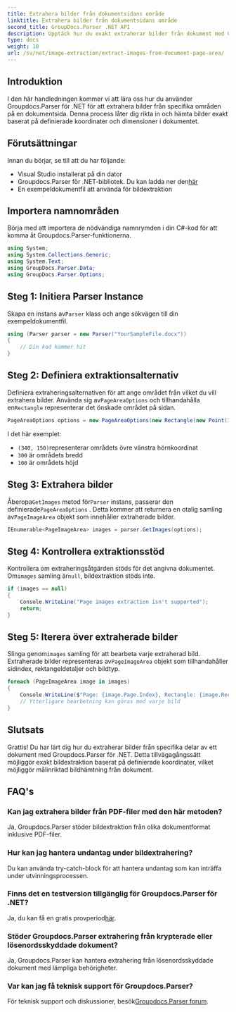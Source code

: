 ```yaml
---
title: Extrahera bilder från dokumentsidans område
linktitle: Extrahera bilder från dokumentsidans område
second_title: GroupDocs.Parser .NET API
description: Upptäck hur du exakt extraherar bilder från dokument med Groupdocs.Parser för .NET. Lär dig att rikta in dig på specifika områden för korrekt bildextraktion.
type: docs
weight: 10
url: /sv/net/image-extraction/extract-images-from-document-page-area/
---
```

## Introduktion
I den här handledningen kommer vi att lära oss hur du använder Groupdocs.Parser för .NET för att extrahera bilder från specifika områden på en dokumentsida. Denna process låter dig rikta in och hämta bilder exakt baserat på definierade koordinater och dimensioner i dokumentet.
## Förutsättningar
Innan du börjar, se till att du har följande:
- Visual Studio installerat på din dator
-  Groupdocs.Parser för .NET-bibliotek. Du kan ladda ner den[här](https://releases.groupdocs.com/parser/net/)
- En exempeldokumentfil att använda för bildextraktion
## Importera namnområden
Börja med att importera de nödvändiga namnrymden i din C#-kod för att komma åt Groupdocs.Parser-funktionerna.
```csharp
using System;
using System.Collections.Generic;
using System.Text;
using GroupDocs.Parser.Data;
using GroupDocs.Parser.Options;
```
## Steg 1: Initiera Parser Instance
 Skapa en instans av`Parser` klass och ange sökvägen till din exempeldokumentfil.
```csharp
using (Parser parser = new Parser("YourSampleFile.docx"))
{
    // Din kod kommer hit
}
```
## Steg 2: Definiera extraktionsalternativ
 Definiera extraheringsalternativen för att ange området från vilket du vill extrahera bilder. Använda sig av`PageAreaOptions` och tillhandahålla en`Rectangle` representerar det önskade området på sidan.
```csharp
PageAreaOptions options = new PageAreaOptions(new Rectangle(new Point(340, 150), new Size(300, 100)));
```
I det här exemplet:
- `(340, 150)`representerar områdets övre vänstra hörnkoordinat
- `300` är områdets bredd
- `100` är områdets höjd
## Steg 3: Extrahera bilder
 Åberopa`GetImages` metod för`Parser` instans, passerar den definierade`PageAreaOptions` . Detta kommer att returnera en otalig samling av`PageImageArea` objekt som innehåller extraherade bilder.
```csharp
IEnumerable<PageImageArea> images = parser.GetImages(options);
```
## Steg 4: Kontrollera extraktionsstöd
 Kontrollera om extraheringsåtgärden stöds för det angivna dokumentet. Om`images` samling är`null`, bildextraktion stöds inte.
```csharp
if (images == null)
{
    Console.WriteLine("Page images extraction isn't supported");
    return;
}
```
## Steg 5: Iterera över extraherade bilder
 Slinga genom`images` samling för att bearbeta varje extraherad bild. Extraherade bilder representeras av`PageImageArea` objekt som tillhandahåller sidindex, rektangeldetaljer och bildtyp.
```csharp
foreach (PageImageArea image in images)
{
    Console.WriteLine($"Page: {image.Page.Index}, Rectangle: {image.Rectangle}, Type: {image.FileType}");
    // Ytterligare bearbetning kan göras med varje bild
}
```
## Slutsats
Grattis! Du har lärt dig hur du extraherar bilder från specifika delar av ett dokument med Groupdocs.Parser för .NET. Detta tillvägagångssätt möjliggör exakt bildextraktion baserat på definierade koordinater, vilket möjliggör målinriktad bildhämtning från dokument.

## FAQ's
### Kan jag extrahera bilder från PDF-filer med den här metoden?
Ja, Groupdocs.Parser stöder bildextraktion från olika dokumentformat inklusive PDF-filer.
### Hur kan jag hantera undantag under bildextrahering?
Du kan använda try-catch-block för att hantera undantag som kan inträffa under utvinningsprocessen.
### Finns det en testversion tillgänglig för Groupdocs.Parser för .NET?
 Ja, du kan få en gratis provperiod[här](https://releases.groupdocs.com/).
### Stöder Groupdocs.Parser extrahering från krypterade eller lösenordsskyddade dokument?
Ja, Groupdocs.Parser kan hantera extrahering från lösenordsskyddade dokument med lämpliga behörigheter.
### Var kan jag få teknisk support för Groupdocs.Parser?
 För teknisk support och diskussioner, besök[Groupdocs.Parser forum](https://forum.groupdocs.com/c/parser/17).